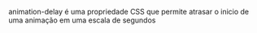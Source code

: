 animation-delay é uma propriedade CSS que permite atrasar o inicio de uma animação em uma escala de segundos